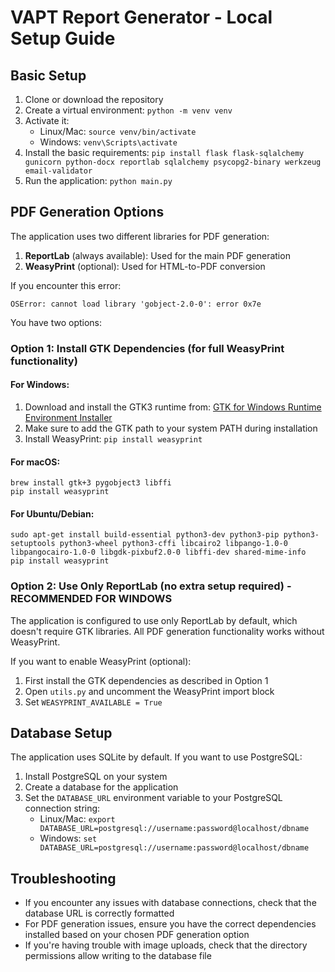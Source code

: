 # VAPT Report Generator - Local Setup Guide

## Basic Setup

1. Clone or download the repository
2. Create a virtual environment: `python -m venv venv`
3. Activate it:
   - Linux/Mac: `source venv/bin/activate`
   - Windows: `venv\Scripts\activate`
4. Install the basic requirements: `pip install flask flask-sqlalchemy gunicorn python-docx reportlab sqlalchemy psycopg2-binary werkzeug email-validator`
5. Run the application: `python main.py`

## PDF Generation Options

The application uses two different libraries for PDF generation:

1. **ReportLab** (always available): Used for the main PDF generation
2. **WeasyPrint** (optional): Used for HTML-to-PDF conversion

If you encounter this error:
```
OSError: cannot load library 'gobject-2.0-0': error 0x7e
```

You have two options:

### Option 1: Install GTK Dependencies (for full WeasyPrint functionality)

#### For Windows:
1. Download and install the GTK3 runtime from: [GTK for Windows Runtime Environment Installer](https://github.com/tschoonj/GTK-for-Windows-Runtime-Environment-Installer/releases)
2. Make sure to add the GTK path to your system PATH during installation
3. Install WeasyPrint: `pip install weasyprint`

#### For macOS:
```
brew install gtk+3 pygobject3 libffi
pip install weasyprint
```

#### For Ubuntu/Debian:
```
sudo apt-get install build-essential python3-dev python3-pip python3-setuptools python3-wheel python3-cffi libcairo2 libpango-1.0-0 libpangocairo-1.0-0 libgdk-pixbuf2.0-0 libffi-dev shared-mime-info
pip install weasyprint
```

### Option 2: Use Only ReportLab (no extra setup required) - RECOMMENDED FOR WINDOWS

The application is configured to use only ReportLab by default, which doesn't require GTK libraries. All PDF generation functionality works without WeasyPrint.

If you want to enable WeasyPrint (optional):
1. First install the GTK dependencies as described in Option 1
2. Open `utils.py` and uncomment the WeasyPrint import block
3. Set `WEASYPRINT_AVAILABLE = True`

## Database Setup

The application uses SQLite by default. If you want to use PostgreSQL:

1. Install PostgreSQL on your system
2. Create a database for the application
3. Set the `DATABASE_URL` environment variable to your PostgreSQL connection string:
   - Linux/Mac: `export DATABASE_URL=postgresql://username:password@localhost/dbname`
   - Windows: `set DATABASE_URL=postgresql://username:password@localhost/dbname`

## Troubleshooting

- If you encounter any issues with database connections, check that the database URL is correctly formatted
- For PDF generation issues, ensure you have the correct dependencies installed based on your chosen PDF generation option
- If you're having trouble with image uploads, check that the directory permissions allow writing to the database file